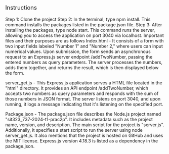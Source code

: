 <p style="font-size:18px;">Instructions</p>
Step 1: Clone the project
Step 2: In the terminal, type npm install. This command installs the packages listed in the package.json file. 
Step 3: After installing the packages, type node start. This command runs the server, allowing you to access the application on port 3040 via localhost.
Important files and their purposes are as follows
Index.html - It consists of a form with two input fields labeled "Number 1" and "Number 2," where users can input numerical values.
             Upon submission, the form sends an asynchronous request to an Express.js server endpoint /addTwoNumber, passing the entered numbers as query parameters. 
             The server processes the numbers, adds them together, and returns the result, which is then displayed below the form.
 
server_get.js - This Express.js application serves a HTML file located in the "html" directory. 
                It provides an API endpoint /addTwoNumber, which accepts two numbers as query parameters and responds with the sum of those numbers in JSON format. 
                The server listens on port 3040, and upon running, it logs a message indicating that it's listening on the specified port.
 

Package.json - The package.json file describes the Node.js project named "sit323_737-2024-t1-prac2p". 
               It includes metadata such as the project name, version, and description. 
               The main script for the project is "server.js". Additionally, it specifies a start script to run the server using node server_get.js. 
               It also mentions that the project is hosted on GitHub and uses the MIT license. Express.js version 4.18.3 is listed as a dependency in the package.json. 
